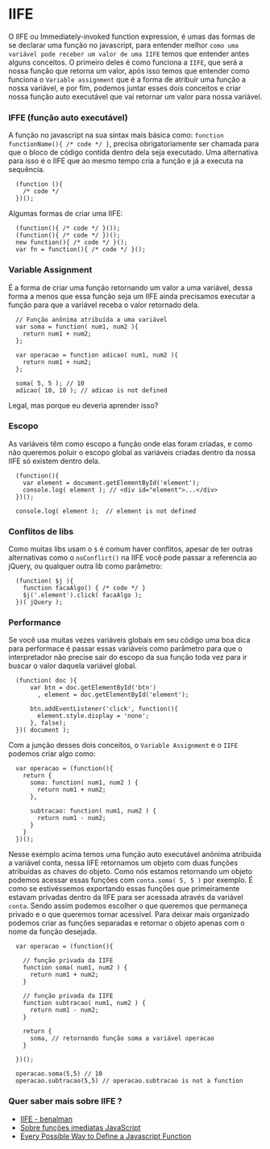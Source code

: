 # IIFE

O IIFE ou Immediately-invoked function expression, é umas das formas de se declarar uma função no javascript, para entender melhor `como uma variável pode receber um valor de uma IIFE` temos que entender antes alguns conceitos.
O primeiro deles é como funciona a `IIFE`, que será a nossa função que retorna um valor, após isso temos que entender como funciona o `Variable assignment` que é a forma de atribuir uma função a nossa variável, e por fim, podemos juntar esses dois conceitos e criar nossa função auto executável que vai retornar um valor para nossa variável.

### IFFE (função auto executável)

A função no javascript na sua sintax mais básica como: `function functionName(){ /* code */ }`, precisa obrigatoriamente ser chamada para que o bloco de código contida dentro dela seja executado. Uma alternativa para isso é o IIFE que ao mesmo tempo cria a função e já a executa na sequência.

```
  (function (){
    /* code */
  })();
```

Algumas formas de criar uma IIFE:

```
  (function(){ /* code */ }());
  (function(){ /* code */ })();
  new function(){ /* code */ }();
  var fn = function(){ /* code */ }();
```

### Variable Assignment

É a forma de criar uma função retornando um valor a uma variável, dessa forma a menos que essa função seja um IIFE ainda precisamos executar a função para que a variável receba o valor retornado dela.

```
  // Função anônima atribuída a uma variável
  var soma = function( num1, num2 ){
    return num1 + num2;
  };

  var operacao = function adicao( num1, num2 ){
    return num1 + num2;
  };

  soma( 5, 5 ); // 10
  adicao( 10, 10 ); // adicao is not defined
```

Legal, mas porque eu deveria aprender isso?

### Escopo
As variáveis têm como escopo a função onde elas foram criadas, e como não queremos poluir o escopo global as variáveis criadas dentro da nossa IIFE só existem dentro dela.

```
  (function(){
    var element = document.getElementById('element');
    console.log( element ); // <div id="element">...</div>
  })();

  console.log( element );  // element is not defined
```

### Conflitos de libs
Como muitas libs usam o `$` é comum haver conflitos, apesar de ter outras alternativas como o `noConflict()` na IIFE você pode passar a referencia ao jQuery, ou qualquer outra lib como parâmetro:

```
  (function( $j ){
    function facaAlgo() { /* code */ }
    $j('.element').click( facaAlgo );
  })( jQuery );
```

### Performance
Se você usa muitas vezes variáveis globais em seu código uma boa dica para performace é passar essas variáveis como parâmetro para que o interpretador não precise sair do escopo da sua função toda vez para ir buscar o valor daquela variável global.

```
  (function( doc ){
      var btn = doc.getElementById('btn')
        , element = doc.getElementById('element');

      btn.addEventListener('click', function(){
        element.style.display = 'none';
      }, false);
  })( document );
```

Com a junção desses dois conceitos, o `Variable Assignment` e o `IIFE` podemos criar algo como:

```
  var operacao = (function(){
    return {
      soma: function( num1, num2 ) {
        return num1 + num2;
      },

      subtracao: function( num1, num2 ) {
        return num1 - num2;
      }
    }
  })();
```

Nesse exemplo acima temos uma função auto executável anônima atribuída a variável conta, nessa IIFE retornamos um objeto com duas funções atribuídas as chaves do objeto. Como nós estamos retornando um objeto podemos acessar essas funções com `conta.soma( 5, 5 )` por exemplo.
É como se estivéssemos exportando essas funções que primeiramente estavam privadas dentro da IIFE para ser acessada através da variável `conta`. Sendo assim podemos escolher o que queremos que permaneça privado e o que queremos tornar acessível.
Para deixar mais organizado podemos criar as funções separadas e retornar o objeto apenas com o nome da função desejada.

```
  var operacao = (function(){

    // função privada da IIFE
    function soma( num1, num2 ) {
      return num1 + num2;
    }

    // função privada da IIFE
    function subtracao( num1, num2 ) {
      return num1 - num2;
    }

    return {
      soma, // retornando função soma a variável operacao
    }

  })();

  operacao.soma(5,5) // 10
  operacao.subtracao(5,5) // operacao.subtracao is not a function
```

### Quer saber mais sobre IIFE ?
- [IIFE - benalman ](http://benalman.com/news/2010/11/immediately-invoked-function-expression/)
- [Sobre funções imediatas JavaScript](http://imasters.com.br/front-end/javascript/sobre-funcoes-imediatas-javascript-iife/)
- [Every Possible Way to Define a Javascript Function](http://www.bryanbraun.com/2014/11/27/every-possible-way-to-define-a-javascript-function)